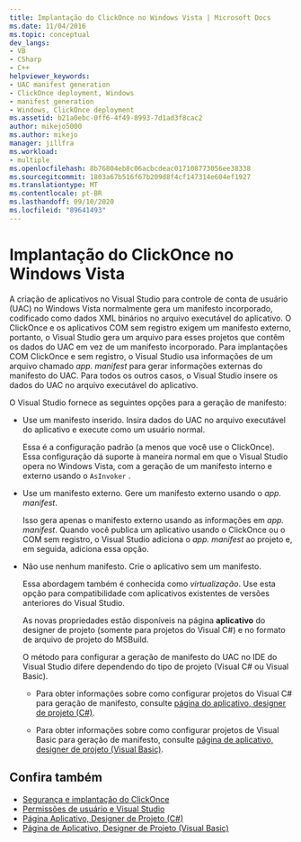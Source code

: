 ```yaml
---
title: Implantação do ClickOnce no Windows Vista | Microsoft Docs
ms.date: 11/04/2016
ms.topic: conceptual
dev_langs:
- VB
- CSharp
- C++
helpviewer_keywords:
- UAC manifest generation
- ClickOnce deployment, Windows
- manifest generation
- Windows, ClickOnce deployment
ms.assetid: b21a0ebc-0ff6-4f49-8993-7d1ad3f8cac2
author: mikejo5000
ms.author: mikejo
manager: jillfra
ms.workload:
- multiple
ms.openlocfilehash: 8b76804eb8c06acbcdeac017108773056ee38338
ms.sourcegitcommit: 1803a67b516f67b209d8f4cf147314e604ef1927
ms.translationtype: MT
ms.contentlocale: pt-BR
ms.lasthandoff: 09/10/2020
ms.locfileid: "89641493"
---
```

# <a name="clickonce-deployment-on-windows-vista"></a>Implantação do ClickOnce no Windows Vista

A criação de aplicativos no Visual Studio para controle de conta de usuário (UAC) no Windows Vista normalmente gera um manifesto incorporado, codificado como dados XML binários no arquivo executável do aplicativo.  O ClickOnce e os aplicativos COM sem registro exigem um manifesto externo, portanto, o Visual Studio gera um arquivo para esses projetos que contêm os dados do UAC em vez de um manifesto incorporado. Para implantações COM ClickOnce e sem registro, o Visual Studio usa informações de um arquivo chamado *app. manifest* para gerar informações externas do manifesto do UAC. Para todos os outros casos, o Visual Studio insere os dados do UAC no arquivo executável do aplicativo.

O Visual Studio fornece as seguintes opções para a geração de manifesto:

- Use um manifesto inserido. Insira dados do UAC no arquivo executável do aplicativo e execute como um usuário normal.

   Essa é a configuração padrão (a menos que você use o ClickOnce). Essa configuração dá suporte à maneira normal em que o Visual Studio opera no Windows Vista, com a geração de um manifesto interno e externo usando o `AsInvoker` .

- Use um manifesto externo. Gere um manifesto externo usando o *app. manifest*.

   Isso gera apenas o manifesto externo usando as informações em *app. manifest*. Quando você publica um aplicativo usando o ClickOnce ou o COM sem registro, o Visual Studio adiciona o *app. manifest* ao projeto e, em seguida, adiciona essa opção.

- Não use nenhum manifesto. Crie o aplicativo sem um manifesto.

   Essa abordagem também é conhecida como *virtualização*. Use esta opção para compatibilidade com aplicativos existentes de versões anteriores do Visual Studio.

  As novas propriedades estão disponíveis na página **aplicativo** do designer de projeto (somente para projetos do Visual C#) e no formato de arquivo de projeto do MSBuild.

  O método para configurar a geração de manifesto do UAC no IDE do Visual Studio difere dependendo do tipo de projeto (Visual C# ou Visual Basic).

  * Para obter informações sobre como configurar projetos do Visual C# para geração de manifesto, consulte [página do aplicativo, designer de projeto (C#)](../ide/reference/application-page-project-designer-csharp.md).

  * Para obter informações sobre como configurar projetos de Visual Basic para geração de manifesto, consulte [página de aplicativo, designer de projeto (Visual Basic)](../ide/reference/application-page-project-designer-visual-basic.md).

## <a name="see-also"></a>Confira também
- [Segurança e implantação do ClickOnce](../deployment/clickonce-security-and-deployment.md)
- [Permissões de usuário e Visual Studio](/previous-versions/ms165100(v=vs.100))
- [Página Aplicativo, Designer de Projeto (C#)](../ide/reference/application-page-project-designer-csharp.md)
- [Página de Aplicativo, Designer de Projeto (Visual Basic)](../ide/reference/application-page-project-designer-visual-basic.md)